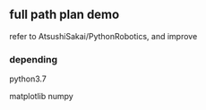 ## full path plan demo 

refer to AtsushiSakai/PythonRobotics, and improve

### depending 
python3.7 

matplotlib
numpy
